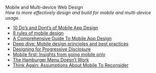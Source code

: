 Mobile and Multi-device Web Design  
_How to more effectively design and build for mobile and multi-device usage._

*   [10 Do’s and Dont’s of Mobile App Design](https://xd.adobe.com/ideas/principles/app-design/10-dos-donts-mobile-app-design/)  
*   [8 rules of mobile design](https://uxdesign.cc/8-rules-of-mobile-design-1b8d9936c241)  
*   [A Comprehensive Guide To Mobile App Design](https://www.smashingmagazine.com/2018/02/comprehensive-guide-to-mobile-app-design/)  
*   [Deep dive: Mobile design principles and best practices](https://uxdesign.cc/boost-ux-with-mobile-ux-design-principles-and-best-practices-907e4f9fdd5d)  
*   [Designing for Progressive Disclosure](https://www.uxmatters.com/mt/archives/2020/05/designing-for-progressive-disclosure.php)  
*   [Mobile first: Insights from going mobile only ](http://blog.invisionapp.com/mobile-first-mobile-only/)
*   [The Hamburger Menu Doesn’t Work](http://jamesarcher.me/hamburger-menu)  
*   [Think Again: Assumptions About Mobile To Reconsider](http://mobile.smashingmagazine.com/2013/01/18/assumptions-about-mobile-to-reconsider/)  
